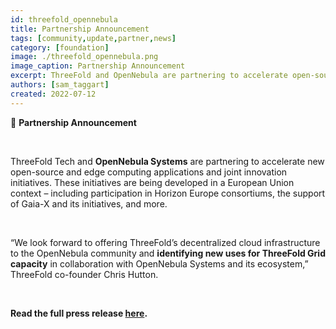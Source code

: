 ```yaml
---
id: threefold_opennebula
title: Partnership Announcement
tags: [community,update,partner,news]
category: [foundation]
image: ./threefold_opennebula.png
image_caption: Partnership Announcement
excerpt: ThreeFold and OpenNebula are partnering to accelerate open-source and edge computing initiatives!
authors: [sam_taggart]
created: 2022-07-12
---
```


🤝 **Partnership Announcement**

<br/>

ThreeFold Tech and **OpenNebula Systems** are partnering to accelerate new open-source and edge computing applications and joint innovation initiatives. These initiatives are being developed in a European Union context – including participation in Horizon Europe consortiums, the support of Gaia-X and its initiatives, and more.

<br/>

“We look forward to offering ThreeFold’s decentralized cloud infrastructure to the OpenNebula community and **identifying new uses for ThreeFold Grid capacity** in collaboration with OpenNebula Systems and its ecosystem,” ThreeFold co-founder Chris Hutton.

<br/>

**Read the full press release [here](https://www.einnews.com/pr_news/580733691/opennebula-and-threefold-announce-agreement-to-explore-cooperation-in-open-source-and-edge-computing).**